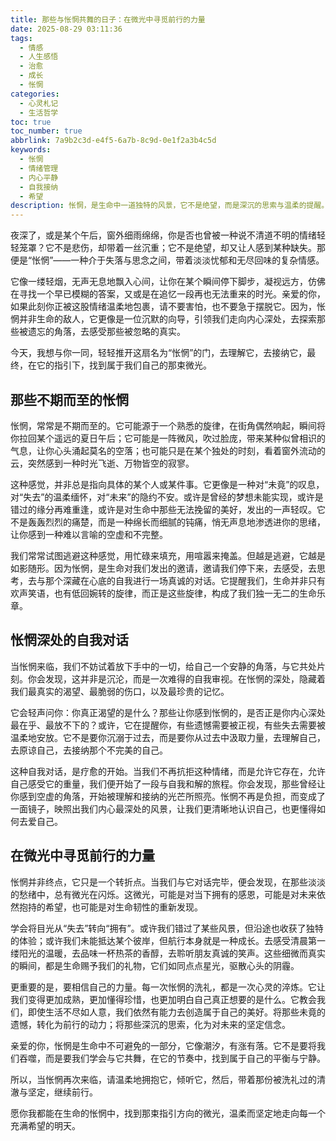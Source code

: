 ```yaml
---
title: 那些与怅惘共舞的日子：在微光中寻觅前行的力量
date: 2025-08-29 03:11:36
tags:
  - 情感
  - 人生感悟
  - 治愈
  - 成长
  - 怅惘
categories:
  - 心灵札记
  - 生活哲学
toc: true
toc_number: true
abbrlink: 7a9b2c3d-e4f5-6a7b-8c9d-0e1f2a3b4c5d
keywords:
  - 怅惘
  - 情绪管理
  - 内心平静
  - 自我接纳
  - 希望
description: 怅惘，是生命中一道独特的风景，它不是绝望，而是深沉的思索与温柔的提醒。这篇文章将带你走进那些与怅惘共舞的时刻，学会倾听内心的声音，在微光中寻觅前行的力量，最终找到属于自己的那份宁静与希望。
---
```


夜深了，或是某个午后，窗外细雨绵绵，你是否也曾被一种说不清道不明的情绪轻轻笼罩？它不是悲伤，却带着一丝沉重；它不是绝望，却又让人感到某种缺失。那便是“怅惘”——一种介于失落与思念之间，带着淡淡忧郁和无尽回味的复杂情感。

它像一缕轻烟，无声无息地飘入心间，让你在某个瞬间停下脚步，凝视远方，仿佛在寻找一个早已模糊的答案，又或是在追忆一段再也无法重来的时光。亲爱的你，如果此刻你正被这股情绪温柔地包裹，请不要害怕，也不要急于摆脱它。因为，怅惘并非生命的敌人，它更像是一位沉默的向导，引领我们走向内心深处，去探索那些被遗忘的角落，去感受那些被忽略的真实。

今天，我想与你一同，轻轻推开这扇名为“怅惘”的门，去理解它，去接纳它，最终，在它的指引下，找到属于我们自己的那束微光。

## 那些不期而至的怅惘

怅惘，常常是不期而至的。它可能源于一个熟悉的旋律，在街角偶然响起，瞬间将你拉回某个遥远的夏日午后；它可能是一阵微风，吹过脸庞，带来某种似曾相识的气息，让你心头涌起莫名的空落；也可能只是在某个独处的时刻，看着窗外流动的云，突然感到一种时光飞逝、万物皆空的寂寥。

这种感觉，并非总是指向具体的某个人或某件事。它更像是一种对“未竟”的叹息，对“失去”的温柔缅怀，对“未来”的隐约不安。或许是曾经的梦想未能实现，或许是错过的缘分再难重逢，或许是对生命中那些无法挽留的美好，发出的一声轻叹。它不是轰轰烈烈的痛楚，而是一种绵长而细腻的钝痛，悄无声息地渗透进你的思绪，让你感到一种难以言喻的空虚和不完整。

我们常常试图逃避这种感觉，用忙碌来填充，用喧嚣来掩盖。但越是逃避，它越是如影随形。因为怅惘，是生命对我们发出的邀请，邀请我们停下来，去感受，去思考，去与那个深藏在心底的自我进行一场真诚的对话。它提醒我们，生命并非只有欢声笑语，也有低回婉转的旋律，而正是这些旋律，构成了我们独一无二的生命乐章。

## 怅惘深处的自我对话

当怅惘来临，我们不妨试着放下手中的一切，给自己一个安静的角落，与它共处片刻。你会发现，这并非是沉沦，而是一次难得的自我审视。在怅惘的深处，隐藏着我们最真实的渴望、最脆弱的伤口，以及最珍贵的记忆。

它会轻声问你：你真正渴望的是什么？那些让你感到怅惘的，是否正是你内心深处最在乎、最放不下的？或许，它在提醒你，有些遗憾需要被正视，有些失去需要被温柔地安放。它不是要你沉溺于过去，而是要你从过去中汲取力量，去理解自己，去原谅自己，去接纳那个不完美的自己。

这种自我对话，是疗愈的开始。当我们不再抗拒这种情绪，而是允许它存在，允许自己感受它的重量，我们便开始了一段与自我和解的旅程。你会发现，那些曾经让你感到空虚的角落，开始被理解和接纳的光芒所照亮。怅惘不再是负担，而变成了一面镜子，映照出我们内心最深处的风景，让我们更清晰地认识自己，也更懂得如何去爱自己。

## 在微光中寻觅前行的力量

怅惘并非终点，它只是一个转折点。当我们与它对话完毕，便会发现，在那些淡淡的愁绪中，总有微光在闪烁。这微光，可能是对当下拥有的感恩，可能是对未来依然抱持的希望，也可能是对生命韧性的重新发现。

学会将目光从“失去”转向“拥有”。或许我们错过了某些风景，但沿途也收获了独特的体验；或许我们未能抵达某个彼岸，但航行本身就是一种成长。去感受清晨第一缕阳光的温暖，去品味一杯热茶的香醇，去聆听朋友真诚的笑声。这些细微而真实的瞬间，都是生命赐予我们的礼物，它们如同点点星光，驱散心头的阴霾。

更重要的是，要相信自己的力量。每一次怅惘的洗礼，都是一次心灵的淬炼。它让我们变得更加成熟，更加懂得珍惜，也更加明白自己真正想要的是什么。它教会我们，即使生活不尽如人意，我们依然有能力去创造属于自己的美好。将那些未竟的遗憾，转化为前行的动力；将那些深沉的思索，化为对未来的坚定信念。

亲爱的你，怅惘是生命中不可避免的一部分，它像潮汐，有涨有落。它不是要将我们吞噬，而是要我们学会与它共舞，在它的节奏中，找到属于自己的平衡与宁静。

所以，当怅惘再次来临，请温柔地拥抱它，倾听它，然后，带着那份被洗礼过的清澈与坚定，继续前行。

愿你我都能在生命的怅惘中，找到那束指引方向的微光，温柔而坚定地走向每一个充满希望的明天。